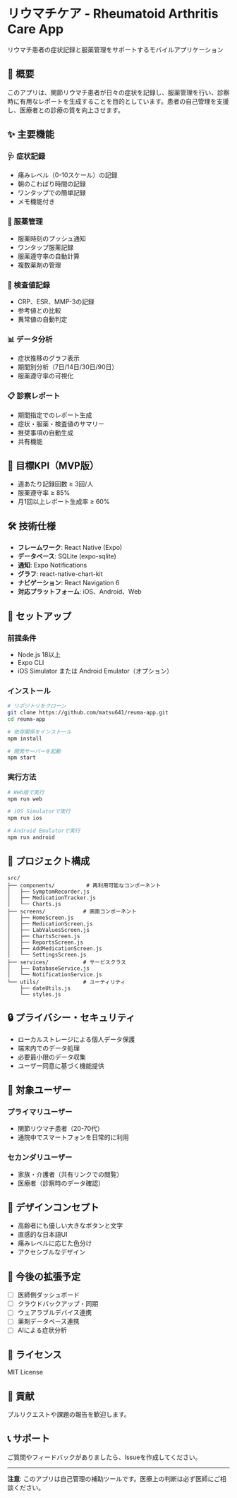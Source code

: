 # リウマチケア - Rheumatoid Arthritis Care App

リウマチ患者の症状記録と服薬管理をサポートするモバイルアプリケーション

## 📱 概要

このアプリは、関節リウマチ患者が日々の症状を記録し、服薬管理を行い、診察時に有用なレポートを生成することを目的としています。患者の自己管理を支援し、医療者との診療の質を向上させます。

## ✨ 主要機能

### 🩺 症状記録
- 痛みレベル（0-10スケール）の記録
- 朝のこわばり時間の記録
- ワンタップでの簡単記録
- メモ機能付き

### 💊 服薬管理
- 服薬時刻のプッシュ通知
- ワンタップ服薬記録
- 服薬遵守率の自動計算
- 複数薬剤の管理

### 🧪 検査値記録
- CRP、ESR、MMP-3の記録
- 参考値との比較
- 異常値の自動判定

### 📊 データ分析
- 症状推移のグラフ表示
- 期間別分析（7日/14日/30日/90日）
- 服薬遵守率の可視化

### 📋 診察レポート
- 期間指定でのレポート生成
- 症状・服薬・検査値のサマリー
- 推奨事項の自動生成
- 共有機能

## 🎯 目標KPI（MVP版）

- 週あたり記録回数 ≥ 3回/人
- 服薬遵守率 ≥ 85%
- 月1回以上レポート生成率 ≥ 60%

## 🛠 技術仕様

- **フレームワーク**: React Native (Expo)
- **データベース**: SQLite (expo-sqlite)
- **通知**: Expo Notifications
- **グラフ**: react-native-chart-kit
- **ナビゲーション**: React Navigation 6
- **対応プラットフォーム**: iOS、Android、Web

## 🚀 セットアップ

### 前提条件
- Node.js 18以上
- Expo CLI
- iOS Simulator または Android Emulator（オプション）

### インストール

```bash
# リポジトリをクローン
git clone https://github.com/matsu641/reuma-app.git
cd reuma-app

# 依存関係をインストール
npm install

# 開発サーバーを起動
npm start
```

### 実行方法

```bash
# Web版で実行
npm run web

# iOS Simulatorで実行
npm run ios

# Android Emulatorで実行
npm run android
```

## 📁 プロジェクト構成

```
src/
├── components/          # 再利用可能なコンポーネント
│   ├── SymptomRecorder.js
│   ├── MedicationTracker.js
│   └── Charts.js
├── screens/            # 画面コンポーネント
│   ├── HomeScreen.js
│   ├── MedicationScreen.js
│   ├── LabValuesScreen.js
│   ├── ChartsScreen.js
│   ├── ReportsScreen.js
│   ├── AddMedicationScreen.js
│   └── SettingsScreen.js
├── services/           # サービスクラス
│   ├── DatabaseService.js
│   └── NotificationService.js
└── utils/              # ユーティリティ
    ├── dateUtils.js
    └── styles.js
```

## 🔒 プライバシー・セキュリティ

- ローカルストレージによる個人データ保護
- 端末内でのデータ処理
- 必要最小限のデータ収集
- ユーザー同意に基づく機能提供

## 👥 対象ユーザー

### プライマリユーザー
- 関節リウマチ患者（20-70代）
- 通院中でスマートフォンを日常的に利用

### セカンダリユーザー
- 家族・介護者（共有リンクでの閲覧）
- 医療者（診察時のデータ確認）

## 🎨 デザインコンセプト

- 高齢者にも優しい大きなボタンと文字
- 直感的な日本語UI
- 痛みレベルに応じた色分け
- アクセシブルなデザイン

## 🚧 今後の拡張予定

- [ ] 医師側ダッシュボード
- [ ] クラウドバックアップ・同期
- [ ] ウェアラブルデバイス連携
- [ ] 薬剤データベース連携
- [ ] AIによる症状分析

## 📄 ライセンス

MIT License

## 🤝 貢献

プルリクエストや課題の報告を歓迎します。

## 📞 サポート

ご質問やフィードバックがありましたら、Issueを作成してください。

---

**注意**: このアプリは自己管理の補助ツールです。医療上の判断は必ず医師にご相談ください。
